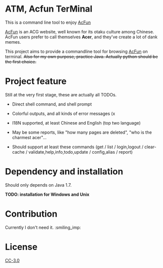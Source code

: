 # ATM, Acfun TerMinal

This is a command line tool to enjoy [AcFun][1]

[AcFun][1] is an ACG website, well known for its otaku culture among Chinese.
AcFun users prefer to call themselves **Acer**, and they've create a lot of dank memes.

This project aims to provide a commandline tool for browsing [AcFun][1] on terminal.
~~Also for my own purpose, practice Java. Actually python should be the first choice.~~

# Project feature

Still at the very first stage, these are actually all TODOs.

* Direct shell command, and shell prompt

* Colorful outputs, and all kinds of error messages (x

* I18N supported, at least Chinese and English (top two language)

* May be some reports, like "how many pages are deleted", "who is the charmest acer"...

* Should support at least these commands (get / list / login,logout / clear-cache / validate,help,info,todo,update / config,alias / report)

# Dependency and installation

Should only depends on Java 1.7.

**TODO: installation for Windows and Unix**

# Contribution

Currently I don't need it. :smiling\_imp:

# License

[CC-3.0][2]

[1]: http://www.acfun.tv
[2]: https://creativecommons.org/licenses/by-nc/3.0/
